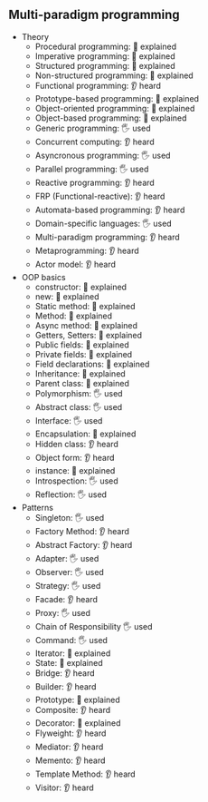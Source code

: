 ## Multi-paradigm programming

- Theory
  - Procedural programming: 🙋 explained
  - Imperative programming: 🙋 explained
  - Structured programming: 🙋 explained
  - Non-structured programming: 🙋 explained
  - Functional programming: 👂 heard
  - Prototype-based programming: 🙋 explained
  - Object-oriented programming: 🙋 explained
  - Object-based programming: 🙋 explained
  - Generic programming: 🖐️ used
  - Concurrent computing: 👂 heard
  - Asyncronous programming: 🖐️ used
  - Parallel programming: 🖐️ used
  - Reactive programming: 👂 heard
  - FRP (Functional-reactive): 👂 heard
  - Automata-based programming: 👂 heard
  - Domain-specific languages: 🖐️ used
  - Multi-paradigm programming: 👂 heard
  - Metaprogramming: 👂 heard
  - Actor model: 👂 heard
- OOP basics
  - constructor: 🙋 explained
  - new: 🙋 explained
  - Static method: 🙋 explained
  - Method: 🙋 explained
  - Async method: 🙋 explained
  - Getters, Setters: 🙋 explained
  - Public fields: 🙋 explained
  - Private fields: 🙋 explained
  - Field declarations: 🙋 explained
  - Inheritance: 🙋 explained
  - Parent class: 🙋 explained
  - Polymorphism: 🖐️ used
  - Abstract class: 🖐️ used
  - Interface: 🖐️ used
  - Encapsulation: 🙋 explained
  - Hidden class: 👂 heard
  - Object form: 👂 heard
  - instance: 🙋 explained
  - Introspection: 🖐️ used
  - Reflection: 🖐️ used
- Patterns
  - Singleton: 🖐️ used
  - Factory Method: 👂 heard
  - Abstract Factory: 👂 heard
  - Adapter: 🖐️ used
  - Observer: 🖐️ used
  - Strategy: 🖐️ used
  - Facade: 👂 heard
  - Proxy: 🖐️ used
  - Chain of Responsibility 🖐️ used
  - Command: 🖐️ used
  - Iterator: 🙋 explained
  - State: 🙋 explained
  - Bridge: 👂 heard
  - Builder: 👂 heard
  - Prototype: 🙋 explained
  - Composite: 👂 heard
  - Decorator: 🙋 explained
  - Flyweight: 👂 heard
  - Mediator: 👂 heard
  - Memento: 👂 heard
  - Template Method: 👂 heard
  - Visitor: 👂 heard
